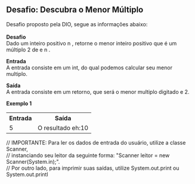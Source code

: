 <h2>Desafio: Descubra o Menor Múltiplo</h2>

Desafio proposto pela DIO, segue as informações abaixo:
<br><br>
<b>Desafio</b><br>
Dado um inteiro positivo n , retorne o menor inteiro positivo que é um múltiplo 2 de e n .

<b>Entrada</b>
</br>A entrada consiste em um int, do qual podemos calcular seu menor multiplo.

<b>Saída</b>
</br>A entrada consiste em um retorno, que será o menor multiplo digitado e 2.

<b>Exemplo 1</b>
<table>
    <tr>
        <th>Entrada</th>
        <th>Saída</th>
    </tr>
    <tr>
        <td>5</td>
        <td>O resultado eh:10</td>
    </tr>
</table>

// IMPORTANTE: Para ler os dados de entrada do usuário, utilize a classe Scanner,<br>
// instanciando seu leitor da seguinte forma: "Scanner leitor = new Scanner(System.in);". <br>
// Por outro lado, para imprimir suas saídas, utilize System.out.print ou System.out.printl